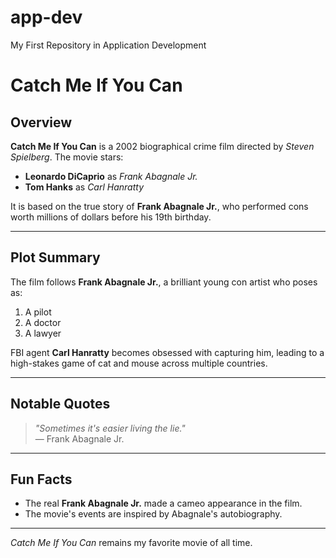 # app-dev
My First Repository in Application Development

# Catch Me If You Can

## Overview
**Catch Me If You Can** is a 2002 biographical crime film directed by *Steven Spielberg*. The movie stars:
- **Leonardo DiCaprio** as *Frank Abagnale Jr.*
- **Tom Hanks** as *Carl Hanratty*

It is based on the true story of **Frank Abagnale Jr.**, who performed cons worth millions of dollars before his 19th birthday.

---

## Plot Summary
The film follows **Frank Abagnale Jr.**, a brilliant young con artist who poses as:
1. A pilot
2. A doctor
3. A lawyer

FBI agent **Carl Hanratty** becomes obsessed with capturing him, leading to a high-stakes game of cat and mouse across multiple countries.

---

## Notable Quotes
> *"Sometimes it's easier living the lie."*  
> — Frank Abagnale Jr.
---

## Fun Facts
- The real **Frank Abagnale Jr.** made a cameo appearance in the film.
- The movie's events are inspired by Abagnale's autobiography.

---

*Catch Me If You Can* remains my favorite movie of all time. 
